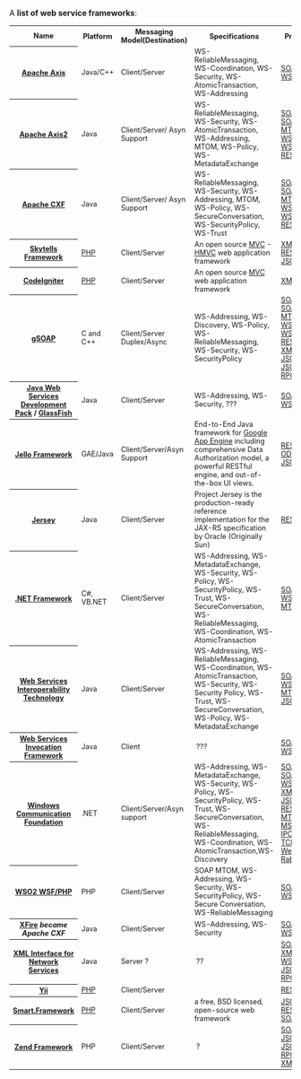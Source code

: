 <p>A <b>list of web service frameworks</b>:</p>
<table class="wikitable sortable" style="font-size: 90%; width: 100%">
<tr>
<th>Name</th>
<th>Platform</th>
<th>Messaging Model(Destination)</th>
<th>Specifications</th>
<th>Protocols</th>
</tr>
<tr>
<th><a href="/wiki/Apache_Axis" title="Apache Axis">Apache Axis</a></th>
<td>Java/C++</td>
<td>Client/Server</td>
<td>WS-ReliableMessaging, WS-Coordination, WS-Security, WS-AtomicTransaction, WS-Addressing</td>
<td><a href="/wiki/SOAP" title="SOAP">SOAP</a>, <a href="/wiki/Web_Services_Description_Language" title="Web Services Description Language">WSDL</a></td>
</tr>
<tr>
<th><a href="/wiki/Apache_Axis2" title="Apache Axis2">Apache Axis2</a></th>
<td>Java</td>
<td>Client/Server/ Asyn Support</td>
<td>WS-ReliableMessaging, WS-Security, WS-AtomicTransaction, WS-Addressing, MTOM, WS-Policy, WS-MetadataExchange</td>
<td><a href="/wiki/SOAP" title="SOAP">SOAP1.1</a>, <a href="/wiki/SOAP" title="SOAP">SOAP1.2</a>, <a href="/wiki/MTOM" class="mw-redirect" title="MTOM">MTOM</a>, <a href="/wiki/Web_Services_Description_Language" title="Web Services Description Language">WSDL 2.0</a>, <a href="/wiki/Web_Services_Description_Language" title="Web Services Description Language">WSDL</a>, <a href="/wiki/REST" class="mw-redirect" title="REST">REST</a></td>
</tr>
<tr>
<th><a href="/wiki/Apache_CXF" title="Apache CXF">Apache CXF</a></th>
<td>Java</td>
<td>Client/Server/ Asyn Support</td>
<td>WS-ReliableMessaging, WS-Security, WS-Addressing, MTOM, WS-Policy, WS-SecureConversation, WS-SecurityPolicy, WS-Trust</td>
<td><a href="/wiki/SOAP" title="SOAP">SOAP1.1</a>, <a href="/wiki/SOAP" title="SOAP">SOAP1.2</a>, <a href="/wiki/MTOM" class="mw-redirect" title="MTOM">MTOM</a>, <a href="/wiki/Web_Services_Description_Language" title="Web Services Description Language">WSDL 2.0</a>, <a href="/wiki/Web_Services_Description_Language" title="Web Services Description Language">WSDL</a>, <a href="/wiki/REST" class="mw-redirect" title="REST">REST</a></td>
</tr>
<tr>
<th><a href="/wiki/Skytells_Framework" title="Skytells Framework">Skytells Framework</a></th>
<td><a href="/wiki/PHP" title="PHP">PHP</a></td>
<td>Client/Server</td>
<td>An open source <a href="/wiki/Model%E2%80%93view%E2%80%93controller" title="Model–view–controller">MVC</a> - <a href="/wiki/Hierarchical-model-view-controller" class="mw-redirect" title="Hierarchical-model-view-controller">HMVC</a> web application framework</td>
<td><a href="/wiki/XML-RPC" title="XML-RPC">XML-RPC</a> <a href="/wiki/REST" class="mw-redirect" title="REST">REST</a>, <a href="/wiki/JSON" title="JSON">JSON</a></td>
</tr>
<tr>
<th><a href="/wiki/Codeigniter" class="mw-redirect" title="Codeigniter">CodeIgniter</a></th>
<td><a href="/wiki/PHP" title="PHP">PHP</a></td>
<td>Client/Server</td>
<td>An open source <a href="/wiki/Model%E2%80%93view%E2%80%93controller" title="Model–view–controller">MVC</a> web application framework</td>
<td><a href="/wiki/XML-RPC" title="XML-RPC">XML-RPC</a></td>
</tr>
<tr>
<th><a href="/wiki/Gsoap" class="mw-redirect" title="Gsoap">gSOAP</a></th>
<td>C and C++</td>
<td>Client/Server Duplex/Async</td>
<td>WS-Addressing, WS-Discovery, WS-Policy, WS-ReliableMessaging, WS-Security, WS-SecurityPolicy</td>
<td><a href="/wiki/SOAP" title="SOAP">SOAP1.1</a>, <a href="/wiki/SOAP" title="SOAP">SOAP1.2</a>, <a href="/wiki/MTOM" class="mw-redirect" title="MTOM">MTOM</a>, <a href="/wiki/Web_Services_Description_Language" title="Web Services Description Language">WSDL 1.1</a>, <a href="/wiki/Web_Services_Description_Language" title="Web Services Description Language">WSDL 2.0</a>, <a href="/wiki/REST" class="mw-redirect" title="REST">REST</a>, <a href="/wiki/XML-RPC" title="XML-RPC">XML-RPC</a>, <a href="/wiki/JSON" title="JSON">JSON</a>, <a href="/wiki/JSON-RPC" title="JSON-RPC">JSON-RPC</a>, <a href="/wiki/XML" title="XML">XML</a></td>
</tr>
<tr>
<th><a href="/wiki/Java_Web_Services_Development_Pack" title="Java Web Services Development Pack">Java Web Services Development Pack</a> / <a href="/wiki/GlassFish" title="GlassFish">GlassFish</a></th>
<td>Java</td>
<td>Client/Server</td>
<td>WS-Addressing, WS-Security,&#160;???</td>
<td><a href="/wiki/SOAP" title="SOAP">SOAP</a>, <a href="/wiki/Web_Services_Description_Language" title="Web Services Description Language">WSDL</a>,&#160;???</td>
</tr>
<tr>
<th><a href="/wiki/Jello_framework" title="Jello framework">Jello Framework</a></th>
<td>GAE/Java</td>
<td>Client/Server/Asyn Support</td>
<td>End-to-End Java framework for <a href="/wiki/Google_App_Engine" title="Google App Engine">Google App Engine</a> including comprehensive Data Authorization model, a powerful RESTful engine, and out-of-the-box UI views.</td>
<td><a href="/wiki/Representational_state_transfer" title="Representational state transfer">REST</a>, <a href="/wiki/Open_Data_Protocol" title="Open Data Protocol">OData</a>, <a href="/wiki/JSON" title="JSON">JSON</a></td>
</tr>
<tr>
<th><a href="/wiki/Project_Jersey" title="Project Jersey">Jersey</a></th>
<td>Java</td>
<td>Client/Server</td>
<td>Project Jersey is the production-ready reference implementation for the JAX-RS specification by Oracle (Originally Sun)</td>
<td><a href="/wiki/REST" class="mw-redirect" title="REST">REST</a></td>
</tr>
<tr>
<th><a href="/wiki/.NET_Framework" title=".NET Framework">.NET Framework</a></th>
<td>C#, VB.NET</td>
<td>Client/Server</td>
<td>WS-Addressing, WS-MetadataExchange, WS-Security, WS-Policy, WS-SecurityPolicy, WS-Trust, WS-SecureConversation, WS-ReliableMessaging, WS-Coordination, WS-AtomicTransaction</td>
<td><a href="/wiki/SOAP" title="SOAP">SOAP</a>, <a href="/wiki/Web_Services_Description_Language" title="Web Services Description Language">WSDL</a>, <a href="/wiki/MTOM" class="mw-redirect" title="MTOM">MTOM</a></td>
</tr>
<tr>
<th><a href="/wiki/Web_Services_Interoperability_Technology" title="Web Services Interoperability Technology">Web Services Interoperability Technology</a></th>
<td>Java</td>
<td>Client/Server</td>
<td>WS-Addressing, WS-ReliableMessaging, WS-Coordination, WS-AtomicTransaction, WS-Security, WS-Security Policy, WS-Trust, WS-SecureConversation, WS-Policy, WS-MetadataExchange</td>
<td><a href="/wiki/SOAP" title="SOAP">SOAP</a>, <a href="/wiki/Web_Services_Description_Language" title="Web Services Description Language">WSDL</a>, <a href="/wiki/MTOM" class="mw-redirect" title="MTOM">MTOM</a>, <a href="/wiki/JSON" title="JSON">JSON</a>, <a href="/wiki/XML" title="XML">XML</a></td>
</tr>
<tr>
<th><a href="/wiki/Web_Services_Invocation_Framework" title="Web Services Invocation Framework">Web Services Invocation Framework</a></th>
<td>Java</td>
<td>Client</td>
<td>&#160;???</td>
<td><a href="/wiki/SOAP" title="SOAP">SOAP</a>, <a href="/wiki/Web_Services_Description_Language" title="Web Services Description Language">WSDL</a></td>
</tr>
<tr>
<th><a href="/wiki/Windows_Communication_Foundation" title="Windows Communication Foundation">Windows Communication Foundation</a></th>
<td>.NET</td>
<td>Client/Server/Asyn support</td>
<td>WS-Addressing, WS-MetadataExchange, WS-Security, WS-Policy, WS-SecurityPolicy, WS-Trust, WS-SecureConversation, WS-ReliableMessaging, WS-Coordination, WS-AtomicTransaction,WS-Discovery</td>
<td><a href="/wiki/SOAP" title="SOAP">SOAP1.1</a>, <a href="/wiki/SOAP" title="SOAP">SOAP1.2</a>, <a href="/wiki/Web_Services_Description_Language" title="Web Services Description Language">WSDL</a>, <a href="/wiki/XML" title="XML">XML</a>, <a href="/wiki/JSON" title="JSON">JSON</a>, <a href="/wiki/REST" class="mw-redirect" title="REST">REST</a>, <a href="/wiki/MTOM" class="mw-redirect" title="MTOM">MTOM</a>, <a href="/wiki/MSMQ" class="mw-redirect" title="MSMQ">MSMQ</a>, <a href="/wiki/Inter-process_communication" title="Inter-process communication">IPC</a>, <a href="/wiki/Peer-to-peer" title="Peer-to-peer">P2P</a>, <a href="/wiki/Transmission_Control_Protocol" title="Transmission Control Protocol">TCP</a>, <a href="/wiki/User_Datagram_Protocol" title="User Datagram Protocol">UDP</a>, <a href="/wiki/WebSocket" title="WebSocket">WebSocket</a>, <a href="/wiki/RabbitMQ" title="RabbitMQ">RabbitMQ</a></td>
</tr>
<tr>
<th><a href="/wiki/WSO2#WSF.2FPHP" title="WSO2">WSO2 WSF/PHP</a></th>
<td>PHP</td>
<td>Client/Server</td>
<td>SOAP MTOM, WS-Addressing, WS-Security, WS-SecurityPolicy, WS-Secure Conversation, WS-ReliableMessaging</td>
<td><a href="/wiki/SOAP" title="SOAP">SOAP</a>, <a href="/wiki/Web_Services_Description_Language" title="Web Services Description Language">WSDL</a></td>
</tr>
<tr>
<th><a href="/wiki/Codehaus_XFire" class="mw-redirect" title="Codehaus XFire">XFire</a> <i>became Apache CXF</i></th>
<td>Java</td>
<td>Client/Server</td>
<td>WS-Addressing, WS-Security</td>
<td><a href="/wiki/SOAP" title="SOAP">SOAP</a>, <a href="/wiki/Web_Services_Description_Language" title="Web Services Description Language">WSDL</a></td>
</tr>
<tr>
<th><a href="/wiki/XML_Interface_for_Network_Services" title="XML Interface for Network Services">XML Interface for Network Services</a></th>
<td>Java</td>
<td>Server&#160;?</td>
<td>&#160;??</td>
<td><a href="/wiki/SOAP" title="SOAP">SOAP</a>, <a href="/wiki/XML-RPC" title="XML-RPC">XML-RPC</a>, <a href="/wiki/Web_Services_Description_Language" title="Web Services Description Language">WSDL</a>, <a href="/wiki/JSON-RPC" title="JSON-RPC">JSON-RPC</a>, <a href="/wiki/JSON" title="JSON">JSON</a></td>
</tr>
<tr>
<th><a href="/wiki/Yii" title="Yii">Yii</a></th>
<td><a href="/wiki/PHP" title="PHP">PHP</a></td>
<td>Client/Server</td>
<td></td>
<td><a href="/wiki/REST" class="mw-redirect" title="REST">REST</a></td>
</tr>
<tr>
<th><a href="/wiki/Smart_Framework_PHP" title="Smart Framework PHP">Smart.Framework</a></th>
<td><a href="/wiki/PHP" title="PHP">PHP</a></td>
<td>Client/Server</td>
<td>a free, BSD licensed, open-source web framework</td>
<td><a href="/wiki/JSON" title="JSON">JSON</a>, <a href="/wiki/REST" class="mw-redirect" title="REST">REST</a>, <a href="/wiki/SOAP" title="SOAP">SOAP</a></td>
</tr>
<tr>
<th><a href="/wiki/Zend_Framework" title="Zend Framework">Zend Framework</a></th>
<td>PHP</td>
<td>Client/Server</td>
<td>&#160;?</td>
<td><a href="/wiki/SOAP" title="SOAP">SOAP</a>, <a href="/wiki/JSON" title="JSON">JSON</a>, <a href="/wiki/JSON-RPC" title="JSON-RPC">JSON-RPC</a>, <a href="/wiki/REST" class="mw-redirect" title="REST">REST</a>, <a href="/wiki/XML-RPC" title="XML-RPC">XML-RPC</a></td>
</tr>
</table>
